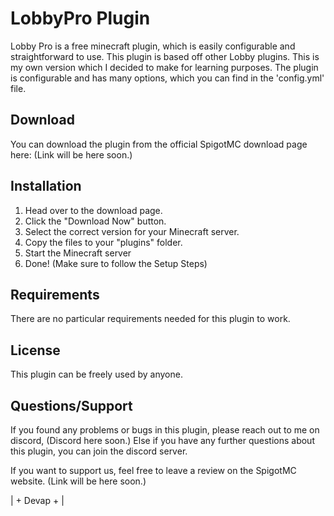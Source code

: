 # LobbyPro Plugin

Lobby Pro is a free minecraft plugin, which is easily configurable and straightforward to use.
This plugin is based off other Lobby plugins. This is my own version which I decided to make for learning purposes.
The plugin is configurable and has many options, which you can find in the 'config.yml' file.
## Download

You can download the plugin from the official SpigotMC download page here:
(Link will be here soon.)
## Installation

1. Head over to the download page.
2. Click the "Download Now" button.
3. Select the correct version for your Minecraft server.
4. Copy the files to your "plugins" folder.
5. Start the Minecraft server
6. Done! (Make sure to follow the Setup Steps)
## Requirements

There are no particular requirements needed for this plugin to work.
## License

This plugin can be freely used by anyone.
## Questions/Support

If you found any problems or bugs in this plugin, please reach out to me on discord, (Discord here soon.)
Else if you have any further questions about this plugin, you can join the discord server.

If you want to support us, feel free to leave a review on the SpigotMC website.
(Link will be here soon.)



| + Devap + |
